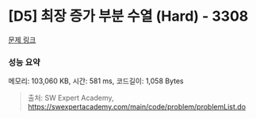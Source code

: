 # [D5] 최장 증가 부분 수열 (Hard) - 3308 

[문제 링크](https://swexpertacademy.com/main/code/problem/problemDetail.do?contestProbId=AWBOPZeK6nUDFAWr) 

### 성능 요약

메모리: 103,060 KB, 시간: 581 ms, 코드길이: 1,058 Bytes



> 출처: SW Expert Academy, https://swexpertacademy.com/main/code/problem/problemList.do
